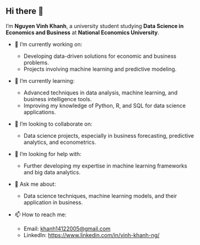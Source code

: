## Hi there 👋

I’m **Nguyen Vinh Khanh**, a university student studying **Data Science in Economics and Business** at **National Economics University**.

- 🔭 I’m currently working on:
  - Developing data-driven solutions for economic and business problems.
  - Projects involving machine learning and predictive modeling.

- 🌱 I’m currently learning:
  - Advanced techniques in data analysis, machine learning, and business intelligence tools.
  - Improving my knowledge of Python, R, and SQL for data science applications.

- 👯 I’m looking to collaborate on:
  - Data science projects, especially in business forecasting, predictive analytics, and econometrics.

- 🤔 I’m looking for help with:
  - Further developing my expertise in machine learning frameworks and big data analytics.

- 💬 Ask me about:
  - Data science techniques, machine learning models, and their application in business.

- 📫 How to reach me:
  - Email: khanh14122005@gmail.com
  - LinkedIn: https://www.linkedin.com/in/vinh-khanh-ng/

